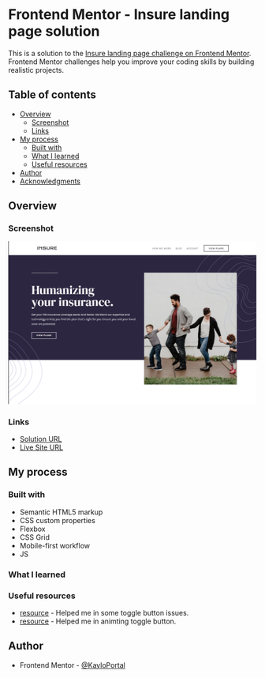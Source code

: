 # Frontend Mentor - Insure landing page solution

This is a solution to the [Insure landing page challenge on Frontend Mentor](https://www.frontendmentor.io/challenges/insure-landing-page-uTU68JV8). Frontend Mentor challenges help you improve your coding skills by building realistic projects. 

## Table of contents

- [Overview](#overview)
  - [Screenshot](#screenshot)
  - [Links](#links)
- [My process](#my-process)
  - [Built with](#built-with)
  - [What I learned](#what-i-learned)
  - [Useful resources](#useful-resources)
- [Author](#author)
- [Acknowledgments](#acknowledgments)

## Overview

### Screenshot

![](images/screenshot.png)

### Links

- [Solution URL](https://github.com/KayloPortal/Front-End-Mentor-Challenges/tree/main/projects/junior/insure-landing-page)
- [Live Site URL](https://kayloportal.github.io/Front-End-Mentor-Challenges/projects/junior/insure-landing-page/)

## My process

### Built with

- Semantic HTML5 markup
- CSS custom properties
- Flexbox
- CSS Grid
- Mobile-first workflow
- JS

### What I learned

### Useful resources

- [resource](https://www.youtube.com/results?search_query=toggle+button+css+js) - Helped me in some toggle button issues.
- [resource](https://www.youtube.com/watch?v=gzCUq_VQ7Y8&t=22s) - Helped me in animting toggle button.


## Author

- Frontend Mentor - [@KayloPortal](https://www.frontendmentor.io/profile/KayloPortal)

